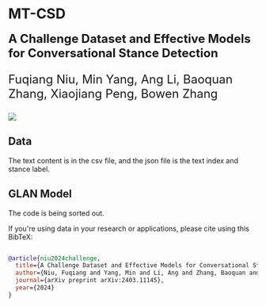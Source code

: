 # MT-CSD

<font size='5'>**A Challenge Dataset and Effective Models for Conversational Stance Detection**

Fuqiang Niu, Min Yang, Ang Li, Baoquan Zhang, Xiaojiang Peng, Bowen Zhang

</font> <a href='https://arxiv.org/abs/2403.11145'><img src='https://img.shields.io/badge/Paper-Arxiv-red'></a>

## Data
The text content is in the csv file, and the json file is the text index and stance label.

## GLAN Model
The code is being sorted out.


If you're using data in your research or applications, please cite using this BibTeX:
```bibtex

@article{niu2024challenge,
  title={A Challenge Dataset and Effective Models for Conversational Stance Detection},
  author={Niu, Fuqiang and Yang, Min and Li, Ang and Zhang, Baoquan and Peng, Xiaojiang and Zhang, Bowen},
  journal={arXiv preprint arXiv:2403.11145},
  year={2024}
}
